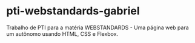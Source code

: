 # pti-webstandards-gabriel
Trabalho de PTI para a matéria WEBSTANDARDS - Uma página web para um autônomo usando HTML, CSS e Flexbox.

